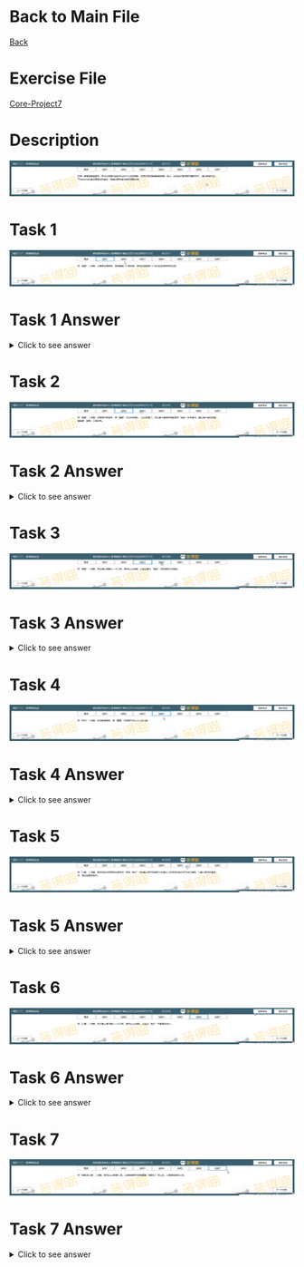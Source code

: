# Back to Main File
[Back](../README.md)

# Exercise File
[Core-Project7](MOS-Excel2016-Core-Project7.xlsx)

# Description
![Description](Task/desc.png)
# Task 1
![Task1](Task/Task1.png)
# Task 1 Answer
<details>
  <summary>Click to see answer</summary>

![Task1_Answer](Excel2016-Core-Project7-Answer/P7-T1.gif)
</details>

# Task 2
![Task2](Task/Task2.png)
# Task 2 Answer
<details>
  <summary>Click to see answer</summary>

![Task2_Answer](Excel2016-Core-Project7-Answer/P7-T2.gif)
</details>

# Task 3
![Task3](Task/Task3.png)
# Task 3 Answer
<details>
  <summary>Click to see answer</summary>

![Task3_Answer](Excel2016-Core-Project7-Answer/P7-T3.gif)
</details>


# Task 4
![Task4](Task/Task4.png)
# Task 4 Answer
<details>
  <summary>Click to see answer</summary>

![Task4_Answer](Excel2016-Core-Project7-Answer/P7-T4.gif)
</details>

# Task 5
![Task5](Task/Task5.png)
# Task 5 Answer
<details>
  <summary>Click to see answer</summary>

![Task5_Answer](Excel2016-Core-Project7-Answer/P7-T5.gif)
</details>

# Task 6
![Task5](Task/Task6.png)
# Task 6 Answer
<details>
  <summary>Click to see answer</summary>

![Task5_Answer](Excel2016-Core-Project7-Answer/P7-T6.gif)
</details>

# Task 7
![Task5](Task/Task7.png)
# Task 7 Answer
<details>
  <summary>Click to see answer</summary>

![Task5_Answer](Excel2016-Core-Project7-Answer/P7-T7.gif)
</details>